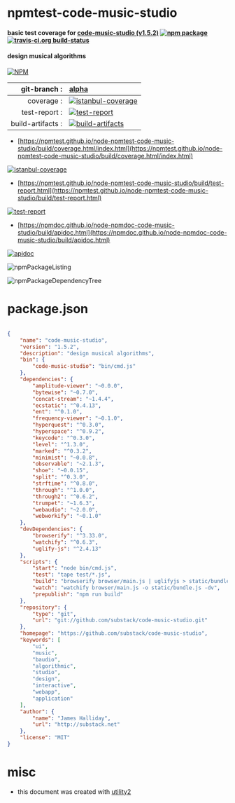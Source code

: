 # npmtest-code-music-studio

#### basic test coverage for  [code-music-studio (v1.5.2)](https://github.com/substack/code-music-studio)  [![npm package](https://img.shields.io/npm/v/npmtest-code-music-studio.svg?style=flat-square)](https://www.npmjs.org/package/npmtest-code-music-studio) [![travis-ci.org build-status](https://api.travis-ci.org/npmtest/node-npmtest-code-music-studio.svg)](https://travis-ci.org/npmtest/node-npmtest-code-music-studio)

#### design musical algorithms

[![NPM](https://nodei.co/npm/code-music-studio.png?downloads=true&downloadRank=true&stars=true)](https://www.npmjs.com/package/code-music-studio)

| git-branch : | [alpha](https://github.com/npmtest/node-npmtest-code-music-studio/tree/alpha)|
|--:|:--|
| coverage : | [![istanbul-coverage](https://npmtest.github.io/node-npmtest-code-music-studio/build/coverage.badge.svg)](https://npmtest.github.io/node-npmtest-code-music-studio/build/coverage.html/index.html)|
| test-report : | [![test-report](https://npmtest.github.io/node-npmtest-code-music-studio/build/test-report.badge.svg)](https://npmtest.github.io/node-npmtest-code-music-studio/build/test-report.html)|
| build-artifacts : | [![build-artifacts](https://npmtest.github.io/node-npmtest-code-music-studio/glyphicons_144_folder_open.png)](https://github.com/npmtest/node-npmtest-code-music-studio/tree/gh-pages/build)|

- [https://npmtest.github.io/node-npmtest-code-music-studio/build/coverage.html/index.html](https://npmtest.github.io/node-npmtest-code-music-studio/build/coverage.html/index.html)

[![istanbul-coverage](https://npmtest.github.io/node-npmtest-code-music-studio/build/screenCapture.buildCi.browser.%252Ftmp%252Fbuild%252Fcoverage.lib.html.png)](https://npmtest.github.io/node-npmtest-code-music-studio/build/coverage.html/index.html)

- [https://npmtest.github.io/node-npmtest-code-music-studio/build/test-report.html](https://npmtest.github.io/node-npmtest-code-music-studio/build/test-report.html)

[![test-report](https://npmtest.github.io/node-npmtest-code-music-studio/build/screenCapture.buildCi.browser.%252Ftmp%252Fbuild%252Ftest-report.html.png)](https://npmtest.github.io/node-npmtest-code-music-studio/build/test-report.html)

- [https://npmdoc.github.io/node-npmdoc-code-music-studio/build/apidoc.html](https://npmdoc.github.io/node-npmdoc-code-music-studio/build/apidoc.html)

[![apidoc](https://npmdoc.github.io/node-npmdoc-code-music-studio/build/screenCapture.buildCi.browser.%252Ftmp%252Fbuild%252Fapidoc.html.png)](https://npmdoc.github.io/node-npmdoc-code-music-studio/build/apidoc.html)

![npmPackageListing](https://npmtest.github.io/node-npmtest-code-music-studio/build/screenCapture.npmPackageListing.svg)

![npmPackageDependencyTree](https://npmtest.github.io/node-npmtest-code-music-studio/build/screenCapture.npmPackageDependencyTree.svg)



# package.json

```json

{
    "name": "code-music-studio",
    "version": "1.5.2",
    "description": "design musical algorithms",
    "bin": {
        "code-music-studio": "bin/cmd.js"
    },
    "dependencies": {
        "amplitude-viewer": "~0.0.0",
        "bytewise": "~0.7.0",
        "concat-stream": "~1.4.4",
        "ecstatic": "^0.4.13",
        "ent": "^0.1.0",
        "frequency-viewer": "~0.1.0",
        "hyperquest": "^0.3.0",
        "hyperspace": "^0.9.2",
        "keycode": "^0.3.0",
        "level": "^1.3.0",
        "marked": "^0.3.2",
        "minimist": "~0.0.8",
        "observable": "~2.1.3",
        "shoe": "~0.0.15",
        "split": "^0.3.0",
        "strftime": "^0.8.0",
        "through": "^1.0.0",
        "through2": "^0.6.2",
        "trumpet": "~1.6.3",
        "webaudio": "~2.0.0",
        "webworkify": "~0.1.0"
    },
    "devDependencies": {
        "browserify": "^3.33.0",
        "watchify": "^0.6.3",
        "uglify-js": "^2.4.13"
    },
    "scripts": {
        "start": "node bin/cmd.js",
        "test": "tape test/*.js",
        "build": "browserify browser/main.js | uglifyjs > static/bundle.js",
        "watch": "watchify browser/main.js -o static/bundle.js -dv",
        "prepublish": "npm run build"
    },
    "repository": {
        "type": "git",
        "url": "git://github.com/substack/code-music-studio.git"
    },
    "homepage": "https://github.com/substack/code-music-studio",
    "keywords": [
        "ui",
        "music",
        "baudio",
        "algorithmic",
        "studio",
        "design",
        "interactive",
        "webapp",
        "application"
    ],
    "author": {
        "name": "James Halliday",
        "url": "http://substack.net"
    },
    "license": "MIT"
}
```



# misc
- this document was created with [utility2](https://github.com/kaizhu256/node-utility2)

